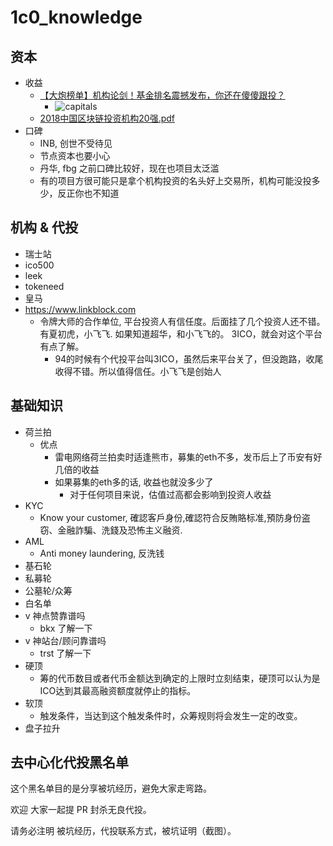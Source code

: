 # 1c0_knowledge

## 资本
+ 收益
    * [【大炮榜单】机构论剑！基金排名震撼发布，你还在傻傻跟投？](https://www.linksfin.com/article/66710)
        - ![capitals](https://pic.btcgeek.cn/weixin/909138-74858fc3c70a2560d7974d8fcb711e7d)
    * [2018中国区块链投资机构20强.pdf](docs/2018_vc_top20.pdf)
+ 口碑
    * INB, 创世不受待见
    * 节点资本也要小心
    * 丹华, fbg 之前口碑比较好，现在也项目太泛滥
    * 有的项目方很可能只是拿个机构投资的名头好上交易所，机构可能没投多少，反正你也不知道

## 机构 & 代投
+ 瑞士站
+ ico500
+ leek
+ tokeneed
+ 皇马
+ https://www.linkblock.com
    * 令牌大师的合作单位, 平台投资人有信任度。后面挂了几个投资人还不错。有夏初虎，小飞飞. 如果知道超华，和小飞飞的。 3ICO，就会对这个平台有点了解。
        - 94的时候有个代投平台叫3ICO，虽然后来平台关了，但没跑路，收尾收得不错。所以值得信任。小飞飞是创始人

## 基础知识

+ 荷兰拍
    * 优点
        - 雷电网络荷兰拍卖时适逢熊市，募集的eth不多，发币后上了币安有好几倍的收益
        - 如果募集的eth多的话, 收益也就没多少了
            + 对于任何项目来说，估值过高都会影响到投资人收益
+ KYC
   * Know your customer, 確認客戶身份,確認符合反賄賂标准,預防身份盗窃、金融詐騙、洗錢及恐怖主义融资.
+ AML
   + Anti money laundering, 反洗钱
+ 基石轮
+ 私募轮
+ 公墓轮/众筹
+ 白名单
+ v 神点赞靠谱吗
    * bkx 了解一下
+ v 神站台/顾问靠谱吗
    * trst 了解一下
+ 硬顶
   * 筹的代币数目或者代币金额达到确定的上限时立刻结束，硬顶可以认为是ICO达到其最高融资额度就停止的指标。
+ 软顶
   * 触发条件，当达到这个触发条件时，众筹规则将会发生一定的改变。
+ 盘子拉升


## 去中心化代投黑名单

这个黑名单目的是分享被坑经历，避免大家走弯路。

欢迎 大家一起提 PR 封杀无良代投。

请务必注明 被坑经历，代投联系方式，被坑证明（截图）。






<!-- 
Mxc从哪里了解到市值管理团队跟夸克链是一个的？
私募的币上了交易所后3个月才发，流通筹码很少


 -->
